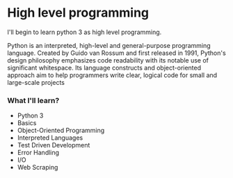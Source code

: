 # High level programming

I'll begin to learn python 3 as high level programming.

Python is an interpreted, high-level and general-purpose programming language. Created by Guido van Rossum and first released in 1991, Python's design philosophy emphasizes code readability with its notable use of significant whitespace. Its language constructs and object-oriented approach aim to help programmers write clear, logical code for small and large-scale projects

### What I'll learn?

- Python 3
- Basics
- Object-Oriented Programming
- Interpreted Languages
- Test Driven Development
- Error Handling
- I/O
- Web Scraping

